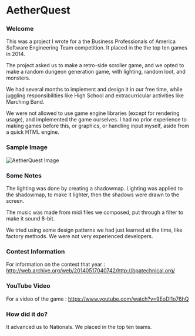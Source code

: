 # AetherQuest

### Welcome
This was a project I wrote for a the Business Professionals of America Software Engineering Team competition. It placed in the the top ten games in 2014. 

The project asked us to make a retro-side scroller game, and we opted to make a random dungeon generation game, with lighting, random loot, and monsters. 

We had several months to implement and design it in our free time, while juggling responsibilities like High School and extracurricular activities like Marching Band.

We were not allowed to use game engine libraries (except for rendering usage), and implemented the game ourselves. I had no prior experience to making games before this, or graphics, or handling input myself, aside from a quick HTML engine.


### Sample Image

![AetherQuest Image](http://i.imgur.com/1ie9w91.png)


### Some Notes

The lighting was done by creating a shadowmap. Lighting was applied to the shadowmap, to make it lighter, then the shadows were drawn to the screen. 

The music was made from midi files we composed, put through a filter to make it sound 8-bit. 

We tried using some design patterns we had just learned at the time, like factory methods. We were not very experienced developers. 

### Contest Information
For information on the contest that year : 
http://web.archive.org/web/20140517040742/http://bpatechnical.org/

### YouTube Video
For a video of the game : 
  https://www.youtube.com/watch?v=9EoDl1o76hQ
  
### How did it do? 
  It advanced us to Nationals. We placed in the top ten teams.
